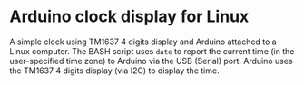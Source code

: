 # Arduino clock display for Linux
A simple clock using TM1637 4 digits display and Arduino attached to a Linux computer.
The BASH script uses `date` to report the current time (in the user-specified time zone) 
to Arduino via the USB (Serial) port. Arduino uses the TM1637 4 digits display (via I2C) 
to display the time.
